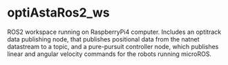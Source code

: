 # optiAstaRos2_ws
ROS2 workspace running on RaspberryPi4 computer. Includes an optitrack data publishing node, that publishes positional data from the natnet datastream to a topic, and a pure-pursuit controller node, which publishes linear and angular velocity commands for the robots running microROS.
